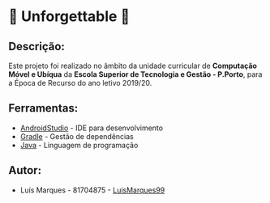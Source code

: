 # :bell: Unforgettable :bell:

## Descrição:
Este projeto foi realizado no âmbito da unidade curricular de **Computação Móvel e Ubíqua** da **Escola Superior de Tecnologia e Gestão - P.Porto**, para a Época de Recurso do ano letivo 2019/20.


## Ferramentas:
* [AndroidStudio](https://developer.android.com/studio) - IDE para desenvolvimento
* [Gradle](https://gradle.org/) - Gestão de dependências
* [Java](https://www.java.com/en/) - Linguagem de programação


## Autor:
* Luís Marques - 81704875 - [LuisMarques99](https://github.com/LuisMarques99)
